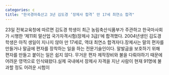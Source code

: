 ```yaml
---
categories: c
title: "한국경마축산고 3년 김도경 ‘장제사 합격’ 만 17세 최연소 합격"
---
```

23일 전북교육청에 따르면 김도경 학생이 최근 농림축산식품부가 주관하고 한국마사회가 시행한 ‘제11회 말산업 국가자격시험(장제사 3급)’에 합격했다. 2004년생인 김도경 학생은 아직 생일이 지나지 않아 만 17세로, 역대 최연소 합격자다.장제사는 말의 편자를 만들거나 말굽에 편자를 장착하는 일을 하는 전문기술인이다. 말발굽을 보호하기 위해 편자를 만들고 붙이는 일은 쉽지 않다. 무거운 편자 제작장비와 불을 다뤄야하기 때문에 어려운 영역으로 인식돼왔다.실제 국내에서 장제사 자격을 지난 사람이 현재 91명에 불과할 정도 어려운 시험이